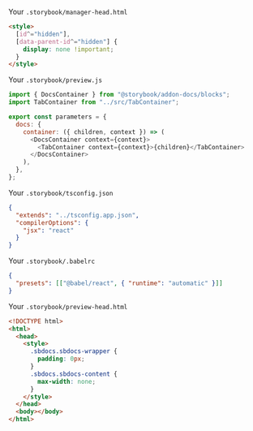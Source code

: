 Your `.storybook/manager-head.html`

```html
<style>
  [id^="hidden"],
  [data-parent-id^="hidden"] {
    display: none !important;
  }
</style>
```

Your `.storybook/preview.js`

```js
import { DocsContainer } from "@storybook/addon-docs/blocks";
import TabContainer from "../src/TabContainer";

export const parameters = {
  docs: {
    container: ({ children, context }) => (
      <DocsContainer context={context}>
        <TabContainer context={context}>{children}</TabContainer>
      </DocsContainer>
    ),
  },
};
```

Your `.storybook/tsconfig.json`

```json
{
  "extends": "../tsconfig.app.json",
  "compilerOptions": {
    "jsx": "react"
  }
}
```

Your `.storybook/.babelrc`

```json
{
  "presets": [["@babel/react", { "runtime": "automatic" }]]
}
```

Your `.storybook/preview-head.html`

```html
<!DOCTYPE html>
<html>
  <head>
    <style>
      .sbdocs.sbdocs-wrapper {
        padding: 0px;
      }
      .sbdocs.sbdocs-content {
        max-width: none;
      }
    </style>
  </head>
  <body></body>
</html>
```
